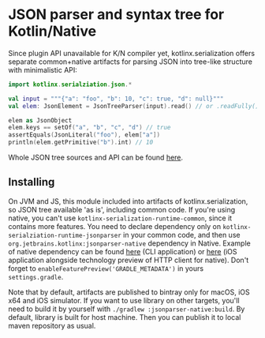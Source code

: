 # JSON parser and syntax tree for Kotlin/Native

Since plugin API unavailable for K/N compiler yet,
kotlinx.serialization offers separate common+native artifacts for parsing JSON into tree-like structure
with minimalistic API:

```kotlin
import kotlinx.serialziation.json.*

val input = """{"a": "foo", "b": 10, "c": true, "d": null}"""
val elem: JsonElement = JsonTreeParser(input).read() // or .readFully() to throw exception if input was not consumed fully

elem as JsonObject
elem.keys == setOf("a", "b", "c", "d") // true
assertEquals(JsonLiteral("foo"), elem["a"])
println(elem.getPrimitive("b").int) // 10
```

Whole JSON tree sources and API can be found [here](common/src/kotlinx/serialization/json/JsonElement.kt#L22).

## Installing

On JVM and JS, this module included into artifacts of kotlinx.serialization, so JSON tree available 'as is', including common code.
If you're using native, you can't use `kotlinx-serialization-runtime-common`, since it contains more features.
You need to declare dependency only on `kotlinx-serialziation-runtime-jsonparser` in your common code, and then use
`org.jetbrains.kotlinx:jsonparser-native` dependency in Native. Example of native dependency can be found [here](../example-native) (CLI application)
or [here](../example-native) (iOS application alongside technology preview of HTTP client for native). Don't forget to `enableFeaturePreview('GRADLE_METADATA')`
in yours `settings.gradle`.
 
Note that by default, artifacts are published to bintray only for macOS, iOS x64 and iOS simulator.
If you want to use library on other targets, you'll need to build it by yourself with `./gradlew :jsonparser-native:build`.
By default, library is built for host machine. Then you can publish it to local maven repository as usual.
